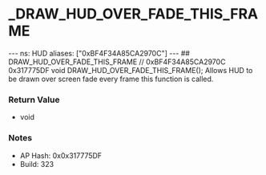 # _DRAW_HUD_OVER_FADE_THIS_FRAME

--- ns: HUD aliases: ["0xBF4F34A85CA2970C"] --- ## DRAW_HUD_OVER_FADE_THIS_FRAME  // 0xBF4F34A85CA2970C 0x317775DF void DRAW_HUD_OVER_FADE_THIS_FRAME();  Allows HUD to be drawn over screen fade every frame this function is called.

### Return Value
* void

### Notes
* AP Hash: 0x0x317775DF
* Build: 323


